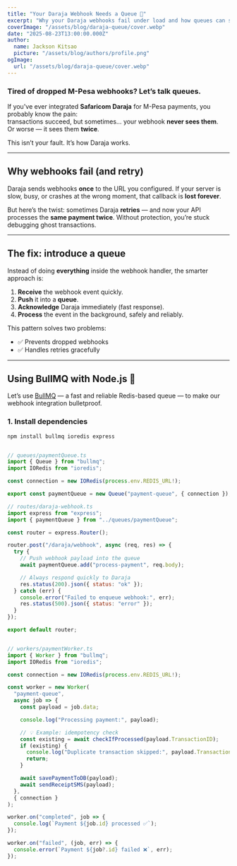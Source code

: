 ```yaml
---
title: "Your Daraja Webhook Needs a Queue 📨"
excerpt: "Why your Daraja webhooks fail under load and how queues can save you from dropped events."
coverImage: "/assets/blog/daraja-queue/cover.webp"
date: "2025-08-23T13:00:00.000Z"
author:
  name: Jackson Kitsao
  picture: "/assets/blog/authors/profile.png"
ogImage:
  url: "/assets/blog/daraja-queue/cover.webp"
---
```


### Tired of dropped M-Pesa webhooks? Let’s talk queues.

If you've ever integrated **Safaricom Daraja** for M-Pesa payments, you probably know the pain:  
transactions succeed, but sometimes… your webhook **never sees them**.  
Or worse — it sees them **twice**.

This isn’t your fault. It’s how Daraja works.

---

## Why webhooks fail (and retry)

Daraja sends webhooks **once** to the URL you configured. If your server is slow, busy, or crashes at the wrong moment, that callback is **lost forever**.

But here’s the twist: sometimes Daraja **retries** — and now your API processes the **same payment twice**. Without protection, you’re stuck debugging ghost transactions.

---

## The fix: introduce a queue

Instead of doing **everything** inside the webhook handler, the smarter approach is:

1. **Receive** the webhook event quickly.
2. **Push** it into a **queue**.
3. **Acknowledge** Daraja immediately (fast response).
4. **Process** the event in the background, safely and reliably.

This pattern solves two problems:

- ✅ Prevents dropped webhooks
- ✅ Handles retries gracefully

---

## Using BullMQ with Node.js 🐂

Let’s use [BullMQ](https://docs.bullmq.io/) — a fast and reliable Redis-based queue — to make our webhook integration bulletproof.

### 1. Install dependencies

```bash
npm install bullmq ioredis express
```

```js

// queues/paymentQueue.ts
import { Queue } from "bullmq";
import IORedis from "ioredis";

const connection = new IORedis(process.env.REDIS_URL!);

export const paymentQueue = new Queue("payment-queue", { connection });

```

```js
// routes/daraja-webhook.ts
import express from "express";
import { paymentQueue } from "../queues/paymentQueue";

const router = express.Router();

router.post("/daraja/webhook", async (req, res) => {
  try {
    // Push webhook payload into the queue
    await paymentQueue.add("process-payment", req.body);

    // Always respond quickly to Daraja
    res.status(200).json({ status: "ok" });
  } catch (err) {
    console.error("Failed to enqueue webhook:", err);
    res.status(500).json({ status: "error" });
  }
});

export default router;
```

```js

// workers/paymentWorker.ts
import { Worker } from "bullmq";
import IORedis from "ioredis";

const connection = new IORedis(process.env.REDIS_URL!);

const worker = new Worker(
  "payment-queue",
  async job => {
    const payload = job.data;

    console.log("Processing payment:", payload);

    // 💡 Example: idempotency check
    const existing = await checkIfProcessed(payload.TransactionID);
    if (existing) {
      console.log("Duplicate transaction skipped:", payload.TransactionID);
      return;
    }

    await savePaymentToDB(payload);
    await sendReceiptSMS(payload);
  },
  { connection }
);

worker.on("completed", job => {
  console.log(`Payment ${job.id} processed ✅`);
});

worker.on("failed", (job, err) => {
  console.error(`Payment ${job?.id} failed ❌`, err);
});


```
